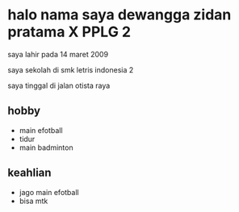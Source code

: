 <h1>halo nama saya dewangga zidan pratama X PPLG 2</h1 style : color :red>
<p>saya lahir pada 14 maret 2009</p>
<p>saya sekolah di smk letris indonesia 2</p>
<p>saya tinggal di jalan otista raya </p>
<h2>hobby</h2>
<ul>
  <li>main efotball</li style = color=black>
  <li>tidur</li>
  <li>main badminton</li>
</ul>
<h2>keahlian</h2>
<ul>
  <li>jago main efotball</li>
  <li>bisa mtk</li>
</ul>
